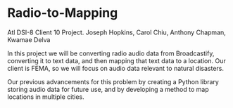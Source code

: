 # Radio-to-Mapping
Atl DSI-8 Client 10 Project. Joseph Hopkins, Carol Chiu, Anthony Chapman, Kwamae Delva

In this project we will be converting radio audio data from Broadcastify, converting it to text data, and then mapping that text data to a location. Our client is FEMA, so we will focus on audio data relevant to natural disasters.

Our previous advancements for this problem by creating a Python library storing audio data for future use, and by developing a method to map locations in multiple cities.

